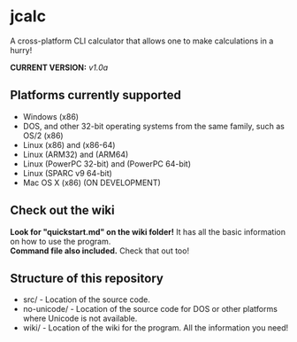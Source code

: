 # jcalc
A cross-platform CLI calculator that allows one to make calculations in a hurry!  
  
**CURRENT VERSION:** *v1.0a*
  
  
## Platforms currently supported
- Windows (x86)
- DOS, and other 32-bit operating systems from the same family, such as OS/2 (x86)
- Linux (x86) and (x86-64)
- Linux (ARM32) and (ARM64)
- Linux (PowerPC 32-bit) and (PowerPC 64-bit)
- Linux (SPARC v9 64-bit)
- Mac OS X (x86) (ON DEVELOPMENT)
  
  
## Check out the wiki
**Look for "quickstart.md" on the wiki folder!** It has all the basic information on how to use the program.  
**Command file also included.** Check that out too!  
  
  
## Structure of this repository
- src/ - Location of the source code.
- no-unicode/ - Location of the source code for DOS or other platforms where Unicode is not available.
- wiki/ - Location of the wiki for the program. All the information you need!
